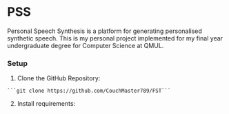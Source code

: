# PSS
Personal Speech Synthesis is a platform for generating personalised synthetic speech. This is my personal project implemented for my final year undergraduate degree for Computer Science at QMUL.


### Setup
  1. Clone the GitHub Repository:
  
    ```git clone https://github.com/CouchMaster789/FST```
    
  2. Install requirements:

